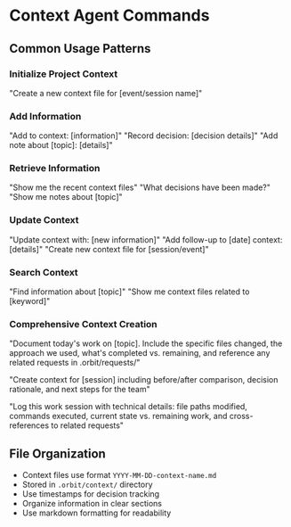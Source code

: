 # Context Agent Commands

## Common Usage Patterns

### Initialize Project Context
"Create a new context file for [event/session name]"

### Add Information
"Add to context: [information]"
"Record decision: [decision details]"
"Add note about [topic]: [details]"

### Retrieve Information
"Show me the recent context files"
"What decisions have been made?"
"Show me notes about [topic]"

### Update Context
"Update context with: [new information]"
"Add follow-up to [date] context: [details]"
"Create new context file for [session/event]"

### Search Context
"Find information about [topic]"
"Show me context files related to [keyword]"

### Comprehensive Context Creation
"Document today's work on [topic]. Include the specific files changed, the approach we used, what's completed vs. remaining, and reference any related requests in .orbit/requests/"

"Create context for [session] including before/after comparison, decision rationale, and next steps for the team"

"Log this work session with technical details: file paths modified, commands executed, current state vs. remaining work, and cross-references to related requests"

## File Organization
- Context files use format `YYYY-MM-DD-context-name.md`
- Stored in `.orbit/context/` directory
- Use timestamps for decision tracking
- Organize information in clear sections
- Use markdown formatting for readability
